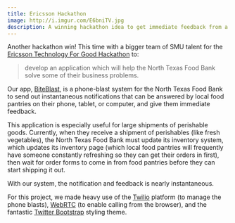 ```yaml
---
title: Ericsson Hackathon
image: http://i.imgur.com/E6bniTV.jpg
description: A winning hackathon idea to get immediate feedback from a large group of people over sms and robocalling.
---
```


Another hackathon win! This time with a bigger team of SMU talent for the [Ericsson Technology For Good Hackathon](http://www.cvent.com/events/ericsson-technology-for-good-hackathon/event-summary-e2dbfa4808144aa7adb621277cd498b0.aspx?i=c20dfae8-fd45-4572-b57a-7c5f902273e0) to:

> develop an application which will help the North Texas Food Bank solve some of their business problems.

Our app, [BiteBlast](http://biteblast.net), is a phone-blast system for the North Texas Food Bank to send out instantaneous notifications that can be answered by local food pantries on their phone, tablet, or computer, and give them immediate feedback. 

This application is especially useful for large shipments of perishable goods. Currently, when they receive a shipment of perishables (like fresh vegetables), the North Texas Food Bank must update its inventory system, which updates its inventory page (which local food pantries will frequently have someone constantly refreshing so they can get their orders in first), then wait for order forms to come in from food pantries before they can start shipping it out.

With our system, the notification and feedback is nearly instantaneous.

For this project, we made heavy use of the [Twilio](http://www.twilio.com/) platform (to manage the phone blasts), [WebRTC](https://labs.ericsson.com/apis/web-real-time-communication/documentation) (to enable calling from the browser), and the fantastic [Twitter Bootstrap](twitter.github.com/bootstrap/) styling theme.
